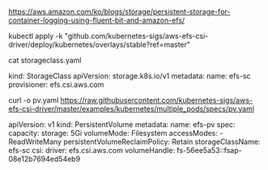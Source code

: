 

https://aws.amazon.com/ko/blogs/storage/persistent-storage-for-container-logging-using-fluent-bit-and-amazon-efs/

kubectl apply -k "github.com/kubernetes-sigs/aws-efs-csi-
driver/deploy/kubernetes/overlays/stable?ref=master"


cat storageclass.yaml

kind: StorageClass
apiVersion: storage.k8s.io/v1
metadata:
  name: efs-sc
provisioner: efs.csi.aws.com

curl -o pv.yaml  https://raw.githubusercontent.com/kubernetes-sigs/aws-efs-csi-driver/master/examples/kubernetes/multiple_pods/specs/pv.yaml

apiVersion: v1
kind: PersistentVolume
metadata:
  name: efs-pv
spec:
  capacity:
    storage: 5Gi
  volumeMode: Filesystem
  accessModes:
    - ReadWriteMany
  persistentVolumeReclaimPolicy: Retain
  storageClassName: efs-sc
  csi:
    driver: efs.csi.aws.com
    volumeHandle: fs-56ee5a53::fsap-08e12b7694ed54eb9 